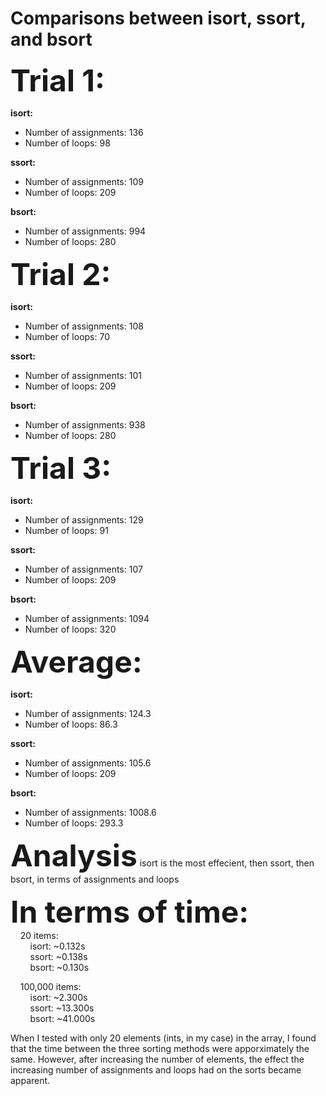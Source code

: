 <h1>Comparisons between isort, ssort, and bsort</h1>

<font size = 18><b>Trial 1:</b></font>

<b>isort:</b>
* Number of assignments: 136
* Number of loops: 98

<b>ssort:</b>
* Number of assignments: 109
* Number of loops: 209

<b>bsort:</b>
* Number of assignments: 994
* Number of loops: 280

<font size = 18><b>Trial 2:</b></font>

<b>isort:</b>
* Number of assignments: 108
* Number of loops: 70

<b>ssort:</b>
* Number of assignments: 101
* Number of loops: 209

<b>bsort:</b>
* Number of assignments: 938
* Number of loops: 280

<font size = 18><b>Trial 3:</b></font>

<b>isort:</b>
* Number of assignments: 129
* Number of loops: 91

<b>ssort:</b>
* Number of assignments: 107
* Number of loops: 209

<b>bsort:</b>
* Number of assignments: 1094
* Number of loops: 320

<font size = 18><b>Average:</b></font>

<b>isort:</b>
* Number of assignments: 124.3
* Number of loops: 86.3

<b>ssort:</b>
* Number of assignments: 105.6
* Number of loops: 209

<b>bsort:</b>
* Number of assignments: 1008.6
* Number of loops: 293.3

<font size = 18><b>Analysis</b></font>
isort is the most effecient, then ssort, then bsort, in terms of assignments and loops

<font size = 18><b>In terms of time:</b></font><br>
&nbsp;&nbsp;&nbsp;&nbsp;20 items:<br>
&nbsp;&nbsp;&nbsp;&nbsp;&nbsp;&nbsp;&nbsp;&nbsp;isort: ~0.132s<br>
&nbsp;&nbsp;&nbsp;&nbsp;&nbsp;&nbsp;&nbsp;&nbsp;ssort: ~0.138s<br>
&nbsp;&nbsp;&nbsp;&nbsp;&nbsp;&nbsp;&nbsp;&nbsp;bsort: ~0.130s<br>

&nbsp;&nbsp;&nbsp;&nbsp;100,000 items:<br>
&nbsp;&nbsp;&nbsp;&nbsp;&nbsp;&nbsp;&nbsp;&nbsp;isort: ~2.300s<br>
&nbsp;&nbsp;&nbsp;&nbsp;&nbsp;&nbsp;&nbsp;&nbsp;ssort: ~13.300s<br>
&nbsp;&nbsp;&nbsp;&nbsp;&nbsp;&nbsp;&nbsp;&nbsp;bsort: ~41.000s<br>

When I tested with only 20 elements (ints, in my case) in the array, I found that the time between the three sorting methods were apporximately the same. However, after increasing the number of elements, the effect the increasing number of assignments and loops had on the sorts became apparent.
